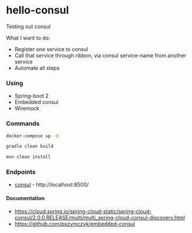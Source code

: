 # hello-consul

Testing out consul

What I want to do:
* Register one service to consul
* Call that service through ribbon, via consul service-name from another service
* Automate all steps

### Using
* Spring-boot 2
* Embedded consul
* Wiremock

### Commands 
```bash
docker-compose up -d

gradle clean build

mvn clean install
```

### Endpoints

* [consul](http://localhost:8500/) - http://localhost:8500/

#### Documentation

* https://cloud.spring.io/spring-cloud-static/spring-cloud-consul/2.0.0.RELEASE/multi/multi_spring-cloud-consul-discovery.html
* https://github.com/pszymczyk/embedded-consul